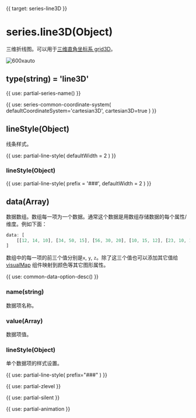 {{ target: series-line3D }}

# series.line3D(Object)

三维折线图。可以用于[三维直角坐标系 grid3D](~grid3D)。

![600xauto](~line3D.png)

## type(string) = 'line3D'

{{ use: partial-series-name() }}

{{ use: series-common-coordinate-system(
    defaultCoordinateSystem='cartesian3D',
    cartesian3D=true
) }}

## lineStyle(Object)

线条样式。

{{ use: partial-line-style(
    defaultWidth = 2
) }}

### lineStyle(Object)

{{ use: partial-line-style(
    prefix = '###',
    defaultWidth = 2
) }}

## data(Array)

数据数组。数组每一项为一个数据。通常这个数据是用数组存储数据的每个属性/维度。例如下面：

```js
data: [
    [[12, 14, 10], [34, 50, 15], [56, 30, 20], [10, 15, 12], [23, 10, 14]]
]
```

数组中的每一项的前三个值分别是`x`, `y`, `z`。除了这三个值也可以添加其它值给 [visualMap](~visualMap) 组件映射到颜色等其它图形属性。

{{ use: common-data-option-desc() }}

### name(string)
数据项名称。

### value(Array)
数据项值。

### lineStyle(Object)
单个数据项的样式设置。

{{ use: partial-line-style(
    prefix="###"
) }}


{{ use: partial-zlevel }}

{{ use: partial-silent }}

{{ use: partial-animation }}
